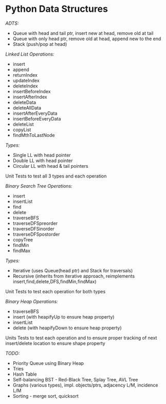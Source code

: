 Python Data Structures
======================
*ADTS:*
- Queue with head and tail ptr, insert new at head, remove old at tail
- Queue with only head ptr, remove old at head, append new to the end
- Stack (push/pop at head)

*Linked List Operations:*
- insert
- append
- returnIndex
- updateIndex
- deleteIndex
- insertBeforeIndex
- insertAfterIndex
- deleteData
- deleteAllData
- insertAfterEveryData
- insertBeforeEveryData
- deleteList
- copyList
- findMthToLastNode

*Types:*
- Single LL with head pointer
- Double LL with head pointer
- Circular LL with head & tail pointers

Unit Tests to test all 3 types and each operation

*Binary Search Tree Operations:*
- insert
- insertList
- find
- delete
- traverseBFS
- traverseDFSpreorder
- traverseDFSinorder
- traverseDFSpostorder
- copyTree
- findMin
- findMax

*Types:*
- Iterative (uses Queue(head ptr) and Stack for traversals)
- Recursive (inherits from iterative approach, reimplements insert,find,delete,DFS,findMin,findMax)

Unit Tests to test each operation for both types

*Binary Heap Operations:*
- traverseBFS
- insert (with heapifyUp to ensure heap property)
- insertList
- delete (with heapifyDown to ensure heap property)

Units Tests to  test each operation and to ensure proper tracking
of next insert/delete location to ensure shape property

*TODO:*
- Priority Queue using Binary Heap
- Tries
- Hash Table
- Self-balancing BST - Red-Black Tree, Splay Tree, AVL Tree
- Graphs (various types), impl. objects/ptrs, adjacency L/M, incidence L/M
- Sorting - merge sort, quicksort

